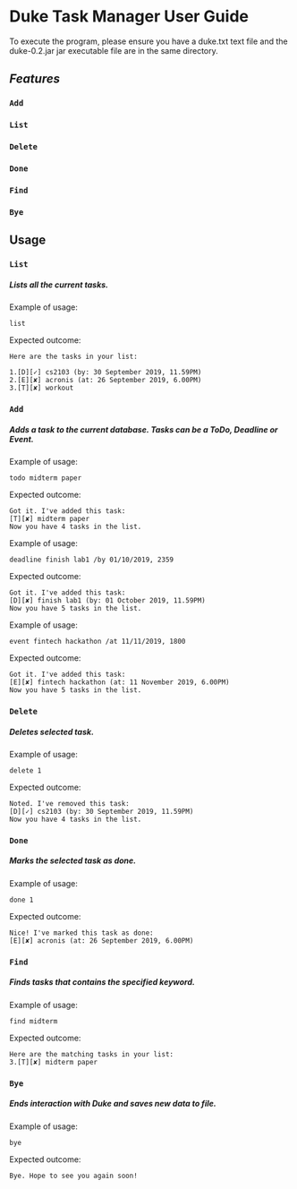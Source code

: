 # Duke Task Manager User Guide

To execute the program, please ensure you have a duke.txt text file and the duke-0.2.jar jar executable file are in the same directory.

## ___Features___ 

### `Add`

### `List`

### `Delete`

### `Done`

### `Find`

### `Bye`

## Usage

### `List` 
#####   Lists all the current tasks.
Example of usage: 

    list

Expected outcome:
    
    Here are the tasks in your list:
    
    1.[D][✓] cs2103 (by: 30 September 2019, 11.59PM)
    2.[E][✘] acronis (at: 26 September 2019, 6.00PM)
    3.[T][✘] workout

### `Add`
#####    Adds a task to the current database. Tasks can be a ToDo, Deadline or Event.
Example of usage:
    
    todo midterm paper

Expected outcome:

    Got it. I've added this task:
    [T][✘] midterm paper
    Now you have 4 tasks in the list.

Example of usage:

    deadline finish lab1 /by 01/10/2019, 2359
    
    
Expected outcome:

    Got it. I've added this task:
    [D][✘] finish lab1 (by: 01 October 2019, 11.59PM)
    Now you have 5 tasks in the list.
    

Example of usage:

    event fintech hackathon /at 11/11/2019, 1800
    
Expected outcome:

    Got it. I've added this task:
    [E][✘] fintech hackathon (at: 11 November 2019, 6.00PM)
    Now you have 5 tasks in the list.
         

### `Delete`  
##### Deletes selected task.   
Example of usage:
    
    delete 1
    
Expected outcome:

    Noted. I've removed this task:
    [D][✓] cs2103 (by: 30 September 2019, 11.59PM)
    Now you have 4 tasks in the list.
    

### `Done`
##### Marks the selected task as done.
Example of usage:

    done 1
    
Expected outcome:

    Nice! I've marked this task as done:
    [E][✘] acronis (at: 26 September 2019, 6.00PM)
    

### `Find`
##### Finds tasks that contains the specified keyword.
Example of usage:

    find midterm
    
Expected outcome:

    Here are the matching tasks in your list:
    3.[T][✘] midterm paper
    

### `Bye`
##### Ends interaction with Duke and saves new data to file.
Example of usage:

    bye
    
Expected outcome:

    Bye. Hope to see you again soon!
